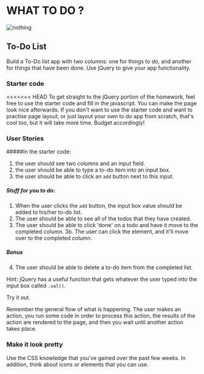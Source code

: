# WHAT TO DO ?

![nothing](http://www.likecool.com/Gear/Pic/Nothing%20to%20do/Nothing-to-do.jpg)


## To-Do List
Build a To-Do list app with two columns: one for things to do, and another for things that have been done. Use jQuery to give your app functionality.

### Starter code
<<<<<<< HEAD
To get straight to the jQuery portion of the homework, feel free to use the starter code and fill in the javascript. You can make the page look nice afterwards. If you don't want to use the starter code and want to practise page layout, or just layout your own to do app from scratch, that's cool too, but it will take more time. Budget accordingly!

### User Stories

#####In the starter code:
1. the user should see two columns and an input field.
2. the user should be able to type a to-do item into an input box.
3. the user should be able to click an `add` button next to this input. 

##### Stuff for you to do:
1. When the user clicks the `add` button, the input box value should be added to his/her to-do list.
2. The user should be able to see all of the todos that they have created.
3. The user should be able to click 'done' on a todo and have it move to the completed column.
3b. The user can click the element, and it'll move over to the completed column.

##### Bonus

4. The user should be able to delete a to-do item from the completed list.

Hint: jQuery has a useful function that gets whatever the user typed into the input box called `.val()`. 


Try it out.

Remember the general flow of what is happening. The user makes an action, you run some code in order to process this action, the results of the action are rendered to the page, and then you wait until another action takes place.

### Make it look pretty
Use the CSS knowledge that you've gained over the past few weeks. In addition, think about icons or elements that you can use.
